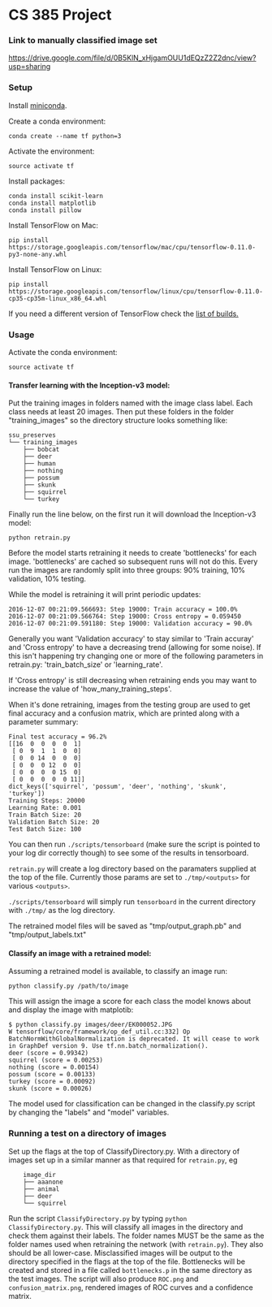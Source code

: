 # CS 385 Project 

### Link to manually classified image set

https://drive.google.com/file/d/0B5KlN_xHjgamOUU1dEQzZ2Z2dnc/view?usp=sharing


### Setup

Install [miniconda](http://conda.pydata.org/miniconda.html).

Create a conda environment:

    conda create --name tf python=3

Activate the environment:

    source activate tf

Install packages:

    conda install scikit-learn
    conda install matplotlib
    conda install pillow

Install TensorFlow on Mac:
 
    pip install https://storage.googleapis.com/tensorflow/mac/cpu/tensorflow-0.11.0-py3-none-any.whl

Install TensorFlow on Linux:

    pip install https://storage.googleapis.com/tensorflow/linux/cpu/tensorflow-0.11.0-cp35-cp35m-linux_x86_64.whl

If you need a different version of TensorFlow check the [list of builds.](https://www.tensorflow.org/versions/master/get_started/os_setup.html)

### Usage

Activate the conda environment:

    source activate tf


#### Transfer learning with the Inception-v3 model:

Put the training images in folders named with the image class label. 
Each class needs at least 20 images.
Then put these folders in the folder "training_images" so the directory structure looks something like:

    ssu_preserves    
    └── training_images
        ├── bobcat
        ├── deer
        ├── human
        ├── nothing
        ├── possum
        ├── skunk
        ├── squirrel
        └── turkey

Finally run the line below, on the first run it will download the Inception-v3 model:

    python retrain.py

Before the model starts retraining it needs to create 'bottlenecks' for each image. 
'bottlenecks' are cached so subsequent runs will not do this. 
Every run the images are randomly split into three groups: 90% training, 10% validation, 10% testing.

While the model is retraining it will print periodic updates: 

    2016-12-07 00:21:09.566693: Step 19000: Train accuracy = 100.0%
    2016-12-07 00:21:09.566764: Step 19000: Cross entropy = 0.059450
    2016-12-07 00:21:09.591180: Step 19000: Validation accuracy = 90.0%

Generally you want 'Validation accuracy' to stay similar to 'Train accuray' and 'Cross entropy' to have a decreasing trend (allowing for some noise). 
If this isn't happening try changing one or more of the following parameters in retrain.py: 'train_batch_size' or 'learning_rate'. 

If 'Cross entropy' is still decreasing when retraining ends you may want to increase the value of 'how_many_training_steps'.

When it's done retraining, images from the testing group are used to get final accuracy and a confusion matrix, which are printed along with a parameter summary:

    Final test accuracy = 96.2%
    [[16  0  0  0  0  1]
     [ 0  9  1  1  0  0]
     [ 0  0 14  0  0  0]
     [ 0  0  0 12  0  0]
     [ 0  0  0  0 15  0]
     [ 0  0  0  0  0 11]]
    dict_keys(['squirrel', 'possum', 'deer', 'nothing', 'skunk', 'turkey'])
    Training Steps: 20000
    Learning Rate: 0.001
    Train Batch Size: 20
    Validation Batch Size: 20
    Test Batch Size: 100

You can then run `./scripts/tensorboard` (make sure the script is pointed to your log dir correctly though) to see some of the results in tensorboard.

`retrain.py` will create a log directory based on the paramaters supplied at the top of the file. Currently those params are set to `./tmp/<outputs>` for various `<outputs>`.

`./scripts/tensorboard` will simply run `tensorboard` in the current directory with `./tmp/` as the log directory.

The retrained model files will be saved as "tmp/output_graph.pb" and "tmp/output_labels.txt"


#### Classify an image with a retrained model: 

Assuming a retrained model is available, to classify an image run:

    python classify.py /path/to/image

This will assign the image a score for each class the model knows about and display the image with matplotib:

    $ python classify.py images/deer/EK000052.JPG
    W tensorflow/core/framework/op_def_util.cc:332] Op BatchNormWithGlobalNormalization is deprecated. It will cease to work in GraphDef version 9. Use tf.nn.batch_normalization().
    deer (score = 0.99342)
    squirrel (score = 0.00253)
    nothing (score = 0.00154)
    possum (score = 0.00133)
    turkey (score = 0.00092)
    skunk (score = 0.00026)

The model used for classification can be changed in the classify.py script by changing the "labels" and "model" variables. 

### Running a test on a directory of images
Set up the flags at the top of ClassifyDirectory.py.
With a directory of images set up in a similar manner as that required for `retrain.py`, eg
```
    image_dir
    ├── aaanone
    ├── animal
    ├── deer
    └── squirrel
```
Run the script `ClassifyDirectory.py` by typing `python ClassifyDirectory.py`.
This will classify all images in the directory and check them against their labels. The folder names MUST be the same as the folder names used when retraining the network (with `retrain.py`). They also should be all lower-case.
Misclassified images will be output to the directory specified in the flags at the top of the file. Bottlenecks will be created and stored in a file called `bottlenecks.p` in the same directory as the test images. The script will also produce `ROC.png` and `confusion_matrix.png`, rendered images of ROC curves and a confidence matrix.
